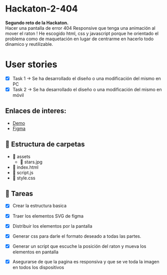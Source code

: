 # Hackaton-2-404
**Segundo reto de la Hackaton.**</br>
Hacer una pantalla de error 404 Responsive que tenga una animación al mover el raton !
He escogido html, css y javascript porque he orientado el problema como de maquetación en lugar de centrarme en hacerlo todo dinamico y reutilizable.

# User stories
- [x] Task 1 → Se ha desarrollado el diseño o una modificación del mismo en PC
- [x] Task 2 → Se ha desarrollado el diseño o una modificación del mismo en móvil

## Enlaces de interes:
- [Demo](https://nexus122.github.io/Hackaton-2-404/)
- [Figma](https://www.figma.com/file/ETSvclvkfXzUIJjkufXRJ9/front_explorer)

## 📂 Estructura de carpetas
- 📂 assets
  - 📜 stars.jpg
- 📜 index.html
- 📜 script.js
- 📜 style.css

## 📝 Tareas
- [x] Crear la estructura basica
- [x] Traer los elementos SVG de figma
- [x] Distribuir los elementos por la pantalla
- [x] Generar css para darle el formato deseado a todas las partes.
- [x] Generar un script que escuche la posición del raton y  mueva los elementos en pantalla
- [x] Asegurarse de que la pagina es responsiva y que se ve toda la imagen en todos los dispositivos

